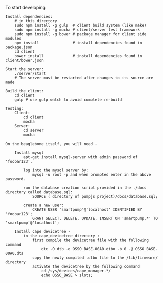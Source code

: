 To start developing:

	Install dependencies:
		# in this directory
		sudo npm install -g gulp  # client build system (like make)
		sudo npm install -g mocha # client/server test framework
		sudo npm install -g bower # package manager for client side modules 
		npm install               # install dependencies found in package.json
		cd client
		bower install             # install dependencies found in client/bower.json

	Start the server:
		./server/start
		# The server must be restarted after changes to its source are made

	Build the client:
		cd client
		gulp # use gulp watch to avoid complete re-build

	Testing:
		Client:
			cd client
			mocha
		Server:
			cd server
			mocha
			
	On the beaglebone itself, you will need -
	    
	    Install mysql
	        apt-get install mysql-server with admin password of 'foobar123'.
	    
	        log into the mysql server by: 
	            mysql -u root -p and when prompted enter in the above password.
	        
	        run the database creation script provided in the ./docs directory called database.sql:
	            SOURCE ( directory of pumpjs project)/docs/database.sql;
	        
	        create a new user:
	            CREATE USER 'smartpump'@'localhost' IDENTIFIED BY 'foobar123';
	            GRANT SELECT, DELETE, UPDATE, INSERT ON 'smartpump.*' TO 'smartpump'@'localhost';
	    
	    Install cape devicetree -
	        in the cape_devicetree directory :
	            first compile the devicetree file with the following command
	                dtc -O dtb -o OSSO_BASE-00A0.dtbo -b 0 -@ OSSO_BASE-00A0.dts
	            copy the newly compiled .dtbo file to the /lib/firmware/ directory
	            activate the devicetree by the following command
	                cd /sys/devices/cape_manager.*/
	                echo OSSO_BASE > slots;